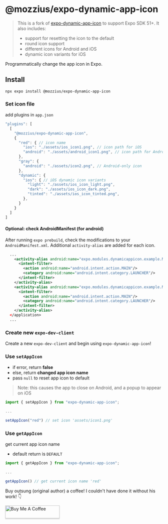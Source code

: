 # @mozzius/expo-dynamic-app-icon

> This is a fork of [expo-dynamic-app-icon](https://github.com/outsung/expo-dynamic-app-icon) to support Expo SDK 51+.
> It also includes:
>
> - support for resetting the icon to the default
> - round icon support
> - different icons for Android and iOS
> - dynamic icon variants for iOS

Programmatically change the app icon in Expo.

## Install

```
npx expo install @mozzius/expo-dynamic-app-icon
```

### Set icon file

add plugins in `app.json`

```typescript
"plugins": [
  [
    "@mozzius/expo-dynamic-app-icon",
    {
      "red": { // icon name
        "ios": "./assets/ios_icon1.png", // icon path for iOS
        "android": "./assets/android_icon1.png", // icon path for Android
      },
      "gray": {
        "android": "./assets/icon2.png", // Android-only icon
      },
      "dynamic": {
        "ios": { // iOS dynamic icon variants
          "light": "./assets/ios_icon_light.png",
          "dark": "./assets/ios_icon_dark.png",
          "tinted": "./assets/ios_icon_tinted.png",
        },
      }
    }
  ]
]
```

#### Optional: check AndroidManifest (for android)

After running `expo prebuild`, check the modifications to your `AndroidManifest.xml`. Additional `activity-alias` are added for each icon.

```xml
  ...
    <activity-alias android:name="expo.modules.dynamicappicon.example.MainActivitylight" android:enabled="false" android:exported="true" android:icon="@mipmap/light" android:targetActivity=".MainActivity" android:roundIcon="@mipmap/light_round">
      <intent-filter>
        <action android:name="android.intent.action.MAIN"/>
        <category android:name="android.intent.category.LAUNCHER"/>
      </intent-filter>
    </activity-alias>
    <activity-alias android:name="expo.modules.dynamicappicon.example.MainActivitydark" android:enabled="false" android:exported="true" android:icon="@mipmap/dark" android:targetActivity=".MainActivity" android:roundIcon="@mipmap/dark_round">
      <intent-filter>
        <action android:name="android.intent.action.MAIN"/>
        <category android:name="android.intent.category.LAUNCHER"/>
      </intent-filter>
    </activity-alias>
  </application>
  ...
```

### Create new `expo-dev-client`

Create a new `expo-dev-client` and begin using `expo-dynamic-app-icon`!

### Use `setAppIcon`

- if error, return **false**
- else, return **changed app icon name**
- pass `null` to reset app icon to default

> Note: this causes the app to close on Android, and a popup to appear on iOS

```typescript
import { setAppIcon } from "expo-dynamic-app-icon";

...

setAppIcon("red") // set icon 'assets/icon1.png'
```

### Use `getAppIcon`

get current app icon name

- default return is `DEFAULT`

```typescript
import { getAppIcon } from "expo-dynamic-app-icon";

...

getAppIcon() // get current icon name 'red'
```

Buy outsung (original author) a coffee! I couldn't have done it without his work! 👇

<a href="https://www.buymeacoffee.com/outsung" target="_blank"><img src="https://www.buymeacoffee.com/assets/img/custom_images/orange_img.png" alt="Buy Me A Coffee" style="height: 41px !important;width: 174px !important;box-shadow: 0px 3px 2px 0px rgba(190, 190, 190, 0.5) !important;-webkit-box-shadow: 0px 3px 2px 0px rgba(190, 190, 190, 0.5) !important;" ></a>
